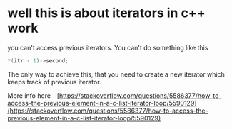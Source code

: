 # well this is about iterators in c++ work

you can't access previous iterators. You can't do something like this

```cpp
*(itr - 1)->second;
```

The only way to achieve this, that you need to create a new iterator which keeps track of previous iterator.

More info here - [https://stackoverflow.com/questions/5586377/how-to-access-the-previous-element-in-a-c-list-iterator-loop/5590129](https://stackoverflow.com/questions/5586377/how-to-access-the-previous-element-in-a-c-list-iterator-loop/5590129)
